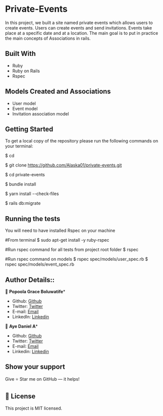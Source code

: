 # Private-Events

In this project, we built a site named private events which allows users to create events. Users can create events and send invitations. Events take place at a specific date and at a location. The main goal is to put in practice the main concepts of Associations in rails.

## Built With
- Ruby 
- Ruby on Rails
- Rspec

## Models Created and Associations
- User model
- Event model
- Invitation association model

## Getting Started
To get a local copy of the repository please run the following commands on your terminal:

$ cd <folder>

$ git clone https://github.com/Alaska01/private-events.git

$ cd private-events

$ bundle install 

$ yarn install --check-files

$ rails db:migrate

## Running the tests
You will need to have installed Rspec on your machine

#From terminal
$ sudo apt-get install -y ruby-rspec

#Run rspec command for all tests from project root folder
$ rspec

#Run rspec command on models
$ rspec spec/models/user_spec.rb
$ rspec spec/models/event_spec.rb

## Author Details::

👤 **Popoola Grace Boluwatife***

- Github: [Github](https://github.com/GraceOyiza)
- Twitter: [Twitter](https://twitter.com/_PopsonGrace)
- E-mail: <a href="mailto:graceoyiza13@gmail.com?subject=Hello Grace!">Email</a>
- LinkedIn: [Linkedin](https://www.linkedin.com/in/grace-popoola)

👤 **Aye Daniel A***

- Github: [Github](https://github.com/Alaska01)
- Twitter: [Twitter](https://twitter.com/AyeAsoo)
- E-mail: <a href="mailto:aadaniel108@gmail.com?subject=Hello Daniel!">Email</a>  
- Linkedin: [Linkedin](https://www.linkedin.com/in/daniel-asoo-aye/)

## Show your support
Give ⭐ Star me on GitHub — it helps!

## 📝 License
This project is MIT licensed.
